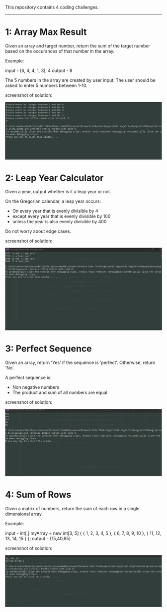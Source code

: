 This repository contains 4 coding challenges.

---

# 1: Array Max Result 

Given an array and target number, return the sum of the target number based on the occurances of that 
number in the array.

Example:

input - [6, 4, 4, 1, 3], 4
output - 8

The 5 numbers in the array are created by user input. The user should be asked to enter 5 numbers
between 1-10.

screenshot of solution:

![solution](imgs/challenge1.jpg)

# 2: Leap Year Calculator

Given a year, output whether is it a leap year or not.

On the Gregorian calendar, a leap year occurs:

* On every year that is evenly divisible by 4 
* except every year that is evenly divisible by 100
* unless the year is also evenly divisible by 400

Do not worry about edge cases.

screenshot of solution:

![solution](imgs/challenge2.jpg)

# 3: Perfect Sequence

Given an array, return 'Yes' if the sequence is 'perfect'. Otherwise, return 'No'. 

A perfect sequence is:

* Non negative numbers
* The product and sum of all numbers are equal

screenshot of solution:

![solution](imgs/challenge3.jpg)

# 4: Sum of Rows

Given a matrix of numbers, return the sum of each row in a single dimensional array. 

Example:

input - int[,] myArray = new int[3, 5] { { 1, 2, 3, 4, 5 }, { 6, 7, 8, 9, 10 }, { 11, 12, 13, 14, 15 } };
output - {15,40,65} 

screenshot of solution:

![solution](imgs/challenge4.jpg)

